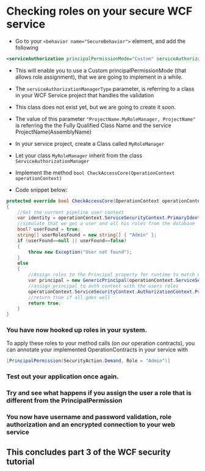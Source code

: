 # Checking roles on your secure WCF service


  - Go to your ```<behavior name="SecureBehavior">``` element, and add the following
```xml
<serviceAuthorization principalPermissionMode="Custom" serviceAuthorizationManagerType="ProjectName.MyRoleManager,ProjectName" />
```
  - This will enable you to use a Custom principalPermissionMode (that allows role assignment), that we are going to implement in a while.
  - The ```serviceAuthorizationManagerType``` parameter, is referring to a class in your WCF Service project that handles the validation 
  - This class does not exist yet, but we are going to create it soon.
  - The value of this parameter ```"ProjectName.MyRoleManager, ProjectName"``` is referring the the Fully Qualified Class Name and the service ProjectName(AssemblyName)

  - In your service project, create a Class called ```MyRoleManager```
  - Let your class ```MyRoleManager``` inherit from the class ```ServiceAuthorizationManager```
  - Implement the method ```bool CheckAccessCore(OperationContext operationContext)```
  - Code snippet below:
```c#
protected override bool CheckAccessCore(OperationContext operationContext)
{
    //Get the current pipeline user context
    var identity = operationContext.ServiceSecurityContext.PrimaryIdentity;
    //simulate that we get a user and all his roles from the database
    bool? userFound = true;
    string[] userRolesFound = new string[] { "Admin" };
    if (userFound==null || userFound==false)
    {
        throw new Exception("User not found");
    }
    else
    {
        //Assign roles to the Principal property for runtime to match with PrincipalPermissionAttributes decorated on the service operation.
        var principal = new GenericPrincipal(operationContext.ServiceSecurityContext.PrimaryIdentity, userRolesFound);
        //assign principal to auth context with the users roles
        operationContext.ServiceSecurityContext.AuthorizationContext.Properties["Principal"] = principal;
        //return true if all goes well
        return true;
    }
}
```
### You have now hooked up roles in your system. 
To apply these roles to your method calls (on our operation contracts), you can annotate your implemented OperationContracts in your service with
```c#
[PrincipalPermission(SecurityAction.Demand, Role = "Admin")]
```
### Test out your application once again. 
### Try and see what happens if you assign the user a role that is different from the PrincipalPermission

### You now have username and password validation, role authorization and an encrypted connection to your web service

## This concludes part 3 of the WCF security tutorial

